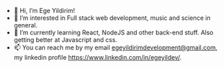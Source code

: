 - 👋 Hi, I’m Ege Yildirim!
- 👀 I’m interested in Full stack web development, music and science in general.
- 🌱 I’m currently learning React, NodeJS and other back-end stuff. Also getting better at Javascript and css. 
- 📫 You can reach me by my email egeyildirimdevelopment@gmail.com, my linkedin profile https://www.linkedin.com/in/egeyildev/. 

<!---
egeyil/egeyil is a ✨ special ✨ repository because its `README.md` (this file) appears on your GitHub profile.
You can click the Preview link to take a look at your changes.
--->
